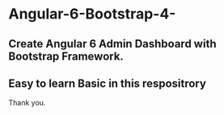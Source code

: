 # Angular-6-Bootstrap-4-
## Create Angular 6 Admin Dashboard with Bootstrap Framework. 
## Easy to learn Basic in this respositrory

Thank you.